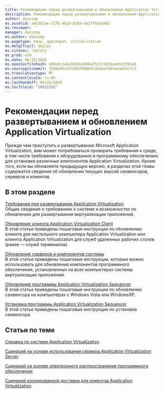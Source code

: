 ```yaml
---
title: Рекомендации перед развертыванием и обновлением Application Virtualization
description: Рекомендации перед развертыванием и обновлением Application Virtualization
author: dansimp
ms.assetid: adc562ee-7276-4b14-b10a-da17f05e1682
ms.reviewer: ''
manager: dansimp
ms.author: dansimp
ms.pagetype: mdop, appcompat, virtualization
ms.mktglfcycl: deploy
ms.sitesec: library
ms.prod: w10
ms.date: 06/16/2016
ms.openlocfilehash: dd9e6c1a624b9da18bba75c5f3816a8e9c5391a8
ms.sourcegitcommit: 354664bc527d93f80687cd2eba70d1eea024c7c3
ms.translationtype: MT
ms.contentlocale: ru-RU
ms.lasthandoff: 06/26/2020
ms.locfileid: "10822242"
---
```

# Рекомендации перед развертыванием и обновлением Application Virtualization


Прежде чем приступить к развертыванию Microsoft Application Virtualization, вам может потребоваться проверить требования к среде, в том числе требования к оборудованию и программному обеспечению для установки различных компонентов Application Virtualization. Кроме того, если вы обновляете предыдущую версию, в разделах этой главы содержатся сведения об обновлении текущих версий секвенсоров, серверов и клиентов.

## В этом разделе


<a href="" id="application-virtualization-deployment-requirements"></a>[Требования при развертывании Application Virtualization](application-virtualization-deployment-requirements.md)  
Общие сведения о требованиях к системе и возможностях по обновлению для развертывания виртуализации приложений.

<a href="" id="how-to-upgrade-the-application-virtualization-client"></a>[Обновление клиента Application Virtualization Client](how-to-upgrade-the-application-virtualization-client.md)  
В этой статье приведены пошаговые инструкции по обновлению клиента для настольного компьютера Application Virtualization или клиента Application Virtualization для служб удаленных рабочих столов (ранее — служб терминалов).

<a href="" id="how-to-upgrade-the-servers-and-system-components"></a>[Обновление серверов и компонентов системы](how-to-upgrade-the-servers-and-system-components.md)  
В этой статье приведены пошаговые инструкции, которые можно использовать для обновления компонентов программного обеспечения, установленных на всех компьютерах системы виртуализации приложений.

<a href="" id="how-to-upgrade-the-application-virtualization-sequencer"></a>[Обновление программы Application Virtualization Sequencer](how-to-upgrade-the-application-virtualization-sequencer.md)  
В этой статье приведены пошаговые инструкции по обновлению секвенсора на компьютерах с Windows Vista или WindowsXP.

<a href="" id="how-to-install-the-application-virtualization-sequencer"></a>[Установка программы Application Virtualization Sequencer](how-to-install-the-application-virtualization-sequencer.md)  
В этой статье приведены пошаговые инструкции по установке секвенсора.

## Статьи по теме


[Справка по системе Application Virtualization](application-virtualization-reference.md)

[Сценарий на основе использования сервера Application Virtualization Server](application-virtualization-server-based-scenario.md)

[Сценарий на основе электронного распространения программного обеспечения](electronic-software-distribution-based-scenario.md)

[Сценарий изолированной доставки для клиентов Application Virtualization](stand-alone-delivery-scenario-for-application-virtualization-clients.md)

 

 





